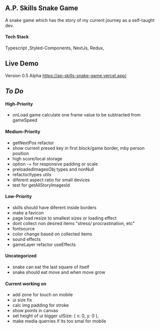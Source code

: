 ## A.P. Skills Snake Game

A snake game which has the story of my current journey as a self-taught dev.

#### Tech Stack

Typescript ,Styled-Components, NextJs, Redux,

## Live Demo

Version 0.5 Alpha
https://ap-skills-snake-game.vercel.app/

## _To Do_

#### High-Priority

- onLoad game calculate one frame value to be subtracted from gameSpeed

#### Medium-Priority

- getNextPos refactor
- show current presed key in first block/game border, mby person position
- high score/local storage
- option -+ for responsive padding or scale
- preloadedImagesObj types and nonNull
- refactor/types utils
- diferent aspect ratio for small devices
- test for getAllStoryImagesId

#### Low-Priority

- skills should have diferent inside borders
- make a favicon
- page load resize to smallest sizes or loading effect
- dont collect non desired items "stress/ procrastination, etc"
- fontsource
- color change based on collected items
- sound effects
- gameLayer refactor useEffects

#### Uncategorized

- snake can eat the last square of itself
- snake should eat move and when move grow

#### Current working on

- add zone for touch on mobile
- ui size fix
- calc img padding for stroke
- show points in canvas
- set height of ui bigger uISize: { x: 0, y: 0 },
- make media querries if its too smal for mobile
